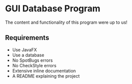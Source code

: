 # GUI Database Program

The content and functionality of this program were up to us! 

## Requirements

* Use JavaFX
* Use a database
* No SpotBugs errors
* No CheckStyle errors
* Extensive inline documentation
* A README explaining the project
